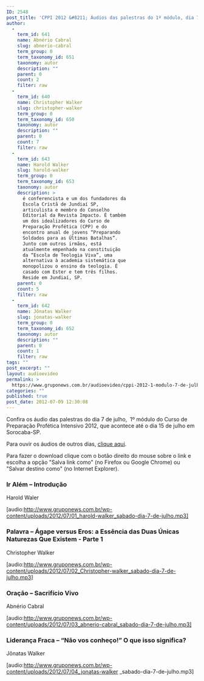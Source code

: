 ```yaml
---
ID: 2548
post_title: 'CPPI 2012 &#8211; Áudios das palestras do 1º módulo, dia 7 de julho'
author:
  - 
    term_id: 641
    name: Abnério Cabral
    slug: abnerio-cabral
    term_group: 0
    term_taxonomy_id: 651
    taxonomy: autor
    description: ""
    parent: 0
    count: 2
    filter: raw
  - 
    term_id: 640
    name: Christopher Walker
    slug: christopher-walker
    term_group: 0
    term_taxonomy_id: 650
    taxonomy: autor
    description: ""
    parent: 0
    count: 7
    filter: raw
  - 
    term_id: 643
    name: Harold Walker
    slug: harold-walker
    term_group: 0
    term_taxonomy_id: 653
    taxonomy: autor
    description: >
      é conferencista e um dos fundadores da
      Escola Cristã de Jundiaí SP,
      articulista e membro do Conselho
      Editorial da Revista Impacto. É também
      um dos idealizadores do Curso de
      Preparação Profética (CPP) e do
      encontro anual de jovens “Preparando
      Soldados para as Últimas Batalhas”.
      Junto com outros irmãos, está
      atualmente empenhado na constituição
      da “Escola de Teologia Viva”, uma
      alternativa à academia sistemática que
      monopolizou o ensino da teologia. É
      casado com Ester e tem três filhos.
      Reside em Jundiaí, SP.
    parent: 0
    count: 5
    filter: raw
  - 
    term_id: 642
    name: Jônatas Walker
    slug: jonatas-walker
    term_group: 0
    term_taxonomy_id: 652
    taxonomy: autor
    description: ""
    parent: 0
    count: 1
    filter: raw
tags: ""
post_excerpt: ""
layout: audioevideo
permalink: >
  https://www.gruponews.com.br/audioevideo/cppi-2012-1-modulo-7-de-julho
categories: ""
published: true
post_date: 2012-07-09 12:30:08
---
```

Confira os áudio das palestras do dia 7 de julho,  1º módulo do Curso de Preparação Profética Intensivo 2012, que acontece até o dia 15 de julho em Sorocaba-SP.

Para ouvir os áudios de outros dias, <a href="http://www.gruponews.com.br/assuntos/publicacoes/audio/cppi2012">clique aqui</a>.

Para fazer o download clique com o botão direito do mouse sobre o link e escolha a opção "Salva link como" (no Firefox ou Google Chrome) ou "Salvar destino como" (no Internet Explorer).
<h3>Ir Além – Introdução</h3>
Harold Waler

[audio:http://www.gruponews.com.br/wp-content/uploads/2012/07/01_harold-walker_sabado-dia-7-de-julho.mp3]
<h3>Palavra – Ágape versus Eros: a Essência das Duas Únicas Naturezas Que Existem - Parte 1</h3>
Christopher Walker

[audio:http://www.gruponews.com.br/wp-content/uploads/2012/07/02_Christopher-walker_sabado-dia-7-de-julho.mp3]
<h3>Oração – Sacrifício Vivo</h3>
Abnério Cabral

[audio:http://www.gruponews.com.br/wp-content/uploads/2012/07/03_abnerio-cabral_sabado-dia-7-de-julho.mp3]
<h3>Liderança Fraca – “Não vos conheço!” O que isso significa?</h3>
Jônatas Walker

[audio:http://www.gruponews.com.br/wp-content/uploads/2012/07/04_jonatas-walker _sabado-dia-7-de-julho.mp3]